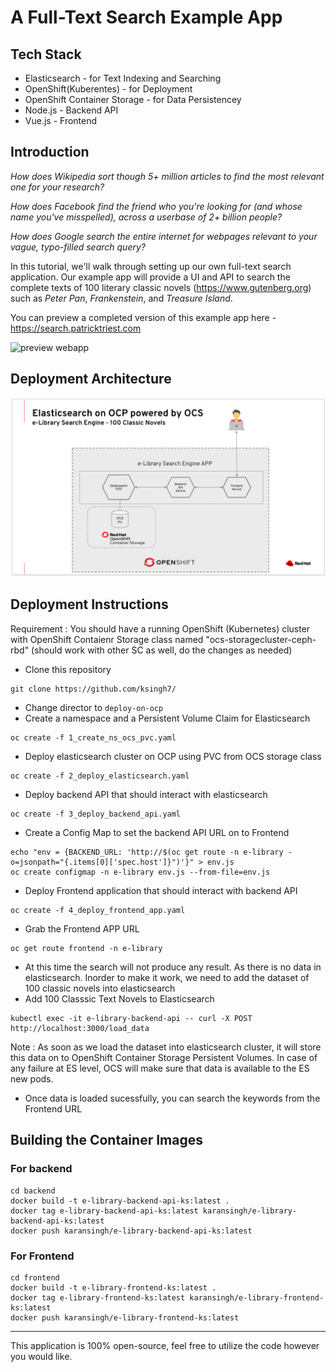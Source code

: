 # A Full-Text Search Example App

## Tech Stack
- Elasticsearch - for Text Indexing and Searching 
- OpenShift(Kuberentes) - for Deployment
- OpenShift Container Storage - for Data Persistencey
- Node.js - Backend API
- Vue.js - Frontend

## Introduction

*How does Wikipedia sort though 5+ million articles to find the most relevant one for your research?*

*How does Facebook find the friend who you're looking for (and whose name you've misspelled), across a userbase of 2+ billion people?*

*How does Google search the entire internet for webpages relevant to your vague, typo-filled search query?*

In this tutorial, we'll walk through setting up our own full-text search application.  Our example app will provide a UI and API to search the complete texts of 100 literary classic novels (https://www.gutenberg.org) such as *Peter Pan*, *Frankenstein*, and *Treasure Island*.

You can preview a completed version of this example app here - https://search.patricktriest.com

![preview webapp](https://cdn.patricktriest.com/blog/images/posts/elastic-library/sample_4_0.png)

## Deployment Architecture

![Architecture](image-1.png)


## Deployment Instructions 

Requirement : You should have a running OpenShift (Kubernetes) cluster with OpenShift Contaienr Storage class named "ocs-storagecluster-ceph-rbd" (should work with other SC as well, do the changes as needed)

- Clone this repository
```
git clone https://github.com/ksingh7/
```
- Change director to ``deploy-on-ocp``
- Create a namespace and a Persistent Volume Claim for Elasticsearch
```
oc create -f 1_create_ns_ocs_pvc.yaml
```
- Deploy elasticsearch cluster on OCP using PVC from OCS storage class
```
oc create -f 2_deploy_elasticsearch.yaml
```
- Deploy backend API that should interact with elasticsearch
```
oc create -f 3_deploy_backend_api.yaml
```
- Create a Config Map to set the backend API URL on to Frontend
```
echo "env = {BACKEND_URL: 'http://$(oc get route -n e-library -o=jsonpath="{.items[0]['spec.host']}")'}" > env.js
oc create configmap -n e-library env.js --from-file=env.js
```
- Deploy Frontend application that should interact with backend API
```
oc create -f 4_deploy_frontend_app.yaml
```
- Grab the Frontend APP URL
```
oc get route frontend -n e-library
```
- At this time the search will not produce any result. As there is no data in elasticsearch. Inorder to make it work, we need to add the dataset of 100 classic novels into elasticsearch
- Add 100 Classsic Text Novels to Elasticsearch
```
kubectl exec -it e-library-backend-api -- curl -X POST http://localhost:3000/load_data
```
Note : As soon as we load the dataset into elasticsearch cluster, it will store this data on to OpenShift Container Storage Persistent Volumes. In case of any failure at ES level, OCS will make sure that data is available to the ES new pods.

- Once data is loaded sucessfully, you can search the keywords from the Frontend URL

## Building the Container Images

### For backend
```
cd backend
docker build -t e-library-backend-api-ks:latest .
docker tag e-library-backend-api-ks:latest karansingh/e-library-backend-api-ks:latest
docker push karansingh/e-library-backend-api-ks:latest
```
### For Frontend
```
cd frontend
docker build -t e-library-frontend-ks:latest .
docker tag e-library-frontend-ks:latest karansingh/e-library-frontend-ks:latest
docker push karansingh/e-library-frontend-ks:latest
```
---
This application is 100% open-source, feel free to utilize the code however you would like.
